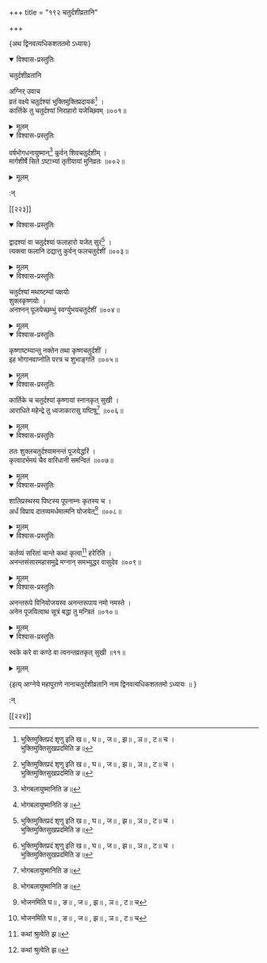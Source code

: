 +++
title = "१९२ चतुर्दशीव्रतानि"

+++

\{अथ द्विनवत्यधिकशततमो ऽध्यायः\}


<details open><summary>विश्वास-प्रस्तुतिः</summary>

चतुर्दशीव्रतानि  
    
अग्निर् उवाच  
व्रतं वक्ष्ये चतुर्दश्यां भुक्तिमुक्तिप्रदायकं[^१]   ।  
कार्त्तिके तु चतुर्दश्यां निराहारो यजेच्छिवम् ॥००१॥
</details>

<details><summary>मूलम्</summary>

चतुर्दशीव्रतानि  
    
अग्निर् उवाच  
व्रतं वक्ष्ये चतुर्दश्यां भुक्तिमुक्तिप्रदायकं[^१]   ।  
कार्त्तिके तु चतुर्दश्यां निराहारो यजेच्छिवम् ॥००१॥
</details>  

<details open><summary>विश्वास-प्रस्तुतिः</summary>

वर्षभोगधनायुष्मान्[^२] कुर्वन् शिवचतुर्दशीम्   ।  
मार्गशीर्षे सिते ऽष्टाभ्यां तृतीयायां मुनिव्रतः   ॥००२॥
</details>

<details><summary>मूलम्</summary>

वर्षभोगधनायुष्मान्[^२] कुर्वन् शिवचतुर्दशीम्   ।  
मार्गशीर्षे सिते ऽष्टाभ्यां तृतीयायां मुनिव्रतः   ॥००२॥
</details>  
    
:न्  
    
[^१]: भुक्तिमुक्तिप्रदं शृणु इति ख॥ , घ॥ , ज॥ , झ॥ , ञ॥ , ट॥ च ।  
भुक्तिमुक्तिसुखप्रदमिति ङ॥  
    
[^२]: भोगबलायुष्मानिति ङ॥  

[[२२३]]
    

<details open><summary>विश्वास-प्रस्तुतिः</summary>

द्वादश्यां वा चतुर्दश्यां फलाहारो यजेत् सुरं[^१]   ।  
त्यक्त्वा फलानि दद्यात्तु कुर्वन् फलचतुर्दशीं ॥००३॥
</details>

<details><summary>मूलम्</summary>

द्वादश्यां वा चतुर्दश्यां फलाहारो यजेत् सुरं[^१]   ।  
त्यक्त्वा फलानि दद्यात्तु कुर्वन् फलचतुर्दशीं ॥००३॥
</details>  

<details open><summary>विश्वास-प्रस्तुतिः</summary>

चतुर्दश्यां मथाष्टम्यां पक्षयोः  
शुक्लकृष्णयोः ।  
अनश्नन् पूजयेच्छम्भुं स्वर्ग्युभयचतुर्दशीं ॥००४॥
</details>

<details><summary>मूलम्</summary>

चतुर्दश्यां मथाष्टम्यां पक्षयोः  
शुक्लकृष्णयोः ।  
अनश्नन् पूजयेच्छम्भुं स्वर्ग्युभयचतुर्दशीं ॥००४॥
</details>  

<details open><summary>विश्वास-प्रस्तुतिः</summary>

कृष्णाष्टम्यान्तु नक्तेन तथा कृष्णचतुर्दशीं   ।  
इह भोगानवाप्नोति परत्र च शुभाङ्गतिं ॥००५॥
</details>

<details><summary>मूलम्</summary>

कृष्णाष्टम्यान्तु नक्तेन तथा कृष्णचतुर्दशीं   ।  
इह भोगानवाप्नोति परत्र च शुभाङ्गतिं ॥००५॥
</details>  

<details open><summary>विश्वास-प्रस्तुतिः</summary>

कार्तिके च चतुर्दश्यां कृष्णायां स्नानकृत् सुखी   ।  
आराधिते महेन्द्रे तु ध्वजाकारासु यष्टिषु[^२] ॥००६॥
</details>

<details><summary>मूलम्</summary>

कार्तिके च चतुर्दश्यां कृष्णायां स्नानकृत् सुखी   ।  
आराधिते महेन्द्रे तु ध्वजाकारासु यष्टिषु[^२] ॥००६॥
</details>  

<details open><summary>विश्वास-प्रस्तुतिः</summary>

ततः शुक्लचतुर्दश्यामनन्तं पूजयेद्धरिं ।  
कृत्वादर्भमयं चैव वारिधानी समन्वितं ॥००७॥
</details>

<details><summary>मूलम्</summary>

ततः शुक्लचतुर्दश्यामनन्तं पूजयेद्धरिं ।  
कृत्वादर्भमयं चैव वारिधानी समन्वितं ॥००७॥
</details>  

<details open><summary>विश्वास-प्रस्तुतिः</summary>

शालिप्रस्थस्य पिष्टस्य पूपनाम्नः कृतस्य च   ।  
अर्धं विप्राय दातव्यमर्धमात्मनि योजयेत्[^३] ॥००८॥
</details>

<details><summary>मूलम्</summary>

शालिप्रस्थस्य पिष्टस्य पूपनाम्नः कृतस्य च   ।  
अर्धं विप्राय दातव्यमर्धमात्मनि योजयेत्[^३] ॥००८॥
</details>  

<details open><summary>विश्वास-प्रस्तुतिः</summary>

कर्तव्यं सरितां चान्ते कथां कृत्वा[^४] हरेरिति ।  
अनन्तसंसारमहासमुद्रे मग्नान् समभ्युद्धर वासुदेव   ॥००९॥
</details>

<details><summary>मूलम्</summary>

कर्तव्यं सरितां चान्ते कथां कृत्वा[^४] हरेरिति ।  
अनन्तसंसारमहासमुद्रे मग्नान् समभ्युद्धर वासुदेव   ॥००९॥
</details>  

<details open><summary>विश्वास-प्रस्तुतिः</summary>

अनन्तरूपे विनियोजयस्व अनन्तरूपाय नमो नमस्ते ।  
अनेन पूजयित्वाथ सूत्रं बद्धा तु मन्त्रितं ॥०१०॥
</details>

<details><summary>मूलम्</summary>

अनन्तरूपे विनियोजयस्व अनन्तरूपाय नमो नमस्ते ।  
अनेन पूजयित्वाथ सूत्रं बद्धा तु मन्त्रितं ॥०१०॥
</details>  

<details open><summary>विश्वास-प्रस्तुतिः</summary>

स्वके करे वा कण्ठे वा त्वनन्तव्रतकृत् सुखी ॥११॥
</details>

<details><summary>मूलम्</summary>

स्वके करे वा कण्ठे वा त्वनन्तव्रतकृत् सुखी ॥११॥
</details>  
    
\{इत्य् आग्नेये महापुराणे नानाचतुर्दशीव्रतानि नाम द्विनवत्यधिकशततमो ऽध्यायः ॥  }
    
:न्  
    
[^१]: यजेत् स्वयमिति घ॥  
    
[^२]: वर्षं भोगधनायुष्मानित्यादिः ध्वजाकारासु यष्टिषु  
इत्य् अन्तः पाठः झ॥ पुस्तके नास्ति  
    
[^३]: भोजनमिति घ॥ , ङ॥ , ज॥ , झ॥ , ञ॥ , ट॥ च  
    
[^४]: कथां श्रुत्वेति झ॥  

[[२२४]]
    